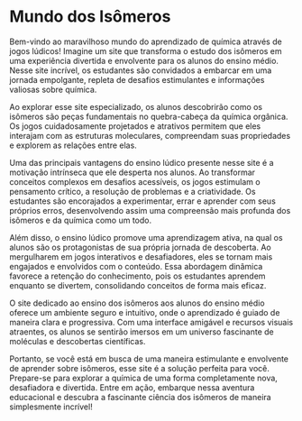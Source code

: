 # Mundo dos Isômeros

Bem-vindo ao maravilhoso mundo do aprendizado de química através de jogos lúdicos! Imagine um site que transforma o estudo dos isômeros em uma experiência divertida e envolvente para os alunos do ensino médio. Nesse site incrível, os estudantes são convidados a embarcar em uma jornada empolgante, repleta de desafios estimulantes e informações valiosas sobre química.

Ao explorar esse site especializado, os alunos descobrirão como os isômeros são peças fundamentais no quebra-cabeça da química orgânica. Os jogos cuidadosamente projetados e atrativos permitem que eles interajam com as estruturas moleculares, compreendam suas propriedades e explorem as relações entre elas.

Uma das principais vantagens do ensino lúdico presente nesse site é a motivação intrínseca que ele desperta nos alunos. Ao transformar conceitos complexos em desafios acessíveis, os jogos estimulam o pensamento crítico, a resolução de problemas e a criatividade. Os estudantes são encorajados a experimentar, errar e aprender com seus próprios erros, desenvolvendo assim uma compreensão mais profunda dos isômeros e da química como um todo.

Além disso, o ensino lúdico promove uma aprendizagem ativa, na qual os alunos são os protagonistas de sua própria jornada de descoberta. Ao mergulharem em jogos interativos e desafiadores, eles se tornam mais engajados e envolvidos com o conteúdo. Essa abordagem dinâmica favorece a retenção do conhecimento, pois os estudantes aprendem enquanto se divertem, consolidando conceitos de forma mais eficaz.

O site dedicado ao ensino dos isômeros aos alunos do ensino médio oferece um ambiente seguro e intuitivo, onde o aprendizado é guiado de maneira clara e progressiva. Com uma interface amigável e recursos visuais atraentes, os alunos se sentirão imersos em um universo fascinante de moléculas e descobertas científicas.

Portanto, se você está em busca de uma maneira estimulante e envolvente de aprender sobre isômeros, esse site é a solução perfeita para você. Prepare-se para explorar a química de uma forma completamente nova, desafiadora e divertida. Entre em ação, embarque nessa aventura educacional e descubra a fascinante ciência dos isômeros de maneira simplesmente incrível!
